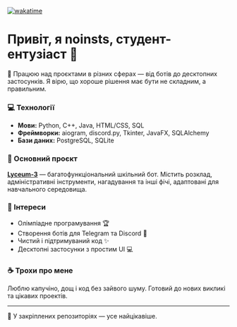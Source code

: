 [![wakatime](https://wakatime.com/badge/user/5f28d705-3bc8-4138-8151-e12e0f9e9a23.svg)](https://wakatime.com/@5f28d705-3bc8-4138-8151-e12e0f9e9a23)

# Привіт, я noinsts, студент-ентузіаст 👋

🚀 Працюю над проєктами в різних сферах — від ботів до десктопних застосунків. Я вірю, що хороше рішення має бути не складним, а правильним.

### 💻 Технології
- **Мови:** Python, C++, Java, HTML/CSS, SQL
- **Фреймворки:** aiogram, discord.py, Tkinter, JavaFX, SQLAlchemy
- **Бази даних:** PostgreSQL, SQLite

### 🚀 Основний проєкт
**[Lyceum-3](https://github.com/noinsts/lyceum-3)** — багатофункціональний шкільний бот. Містить розклад, адміністративні інструменти, нагадування та інші фічі, адаптовані для навчального середовища.

### 🎯 Інтереси
- Олімпіадне програмування 🏆
- Створення ботів для  Telegram та Discord 🤖
- Чистий і підтримуваний код ✨
- Десктопні застосунки з простим UI 💻

### ☕ Трохи про мене
Люблю капучіно, дощ і код без зайвого шуму.
Готовий до нових викликі та цікавих проектів.

---

📌 У закріплених репозиторіях — усе найцікавіше.
